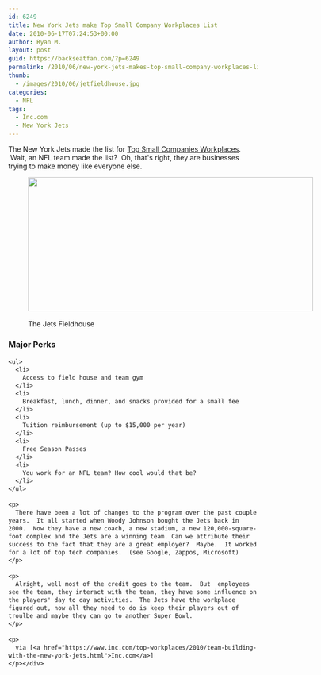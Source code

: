 ```yaml
---
id: 6249
title: New York Jets make Top Small Company Workplaces List
date: 2010-06-17T07:24:53+00:00
author: Ryan M.
layout: post
guid: https://backseatfan.com/?p=6249
permalink: /2010/06/new-york-jets-makes-top-small-company-workplaces-list/
thumb:
  - /images/2010/06/jetfieldhouse.jpg
categories:
  - NFL
tags:
  - Inc.com
  - New York Jets
---
```


<div class="entry">
  <p>
    The New York Jets made the list for <a href="https://www.inc.com/top-workplaces/2010/team-building-with-the-new-york-jets.html">Top Small Companies Workplaces</a>.  Wait, an NFL team made the list?  Oh, that's right, they are businesses trying to make money like everyone else.
  </p><figure id="attachment_6250" style="width: 575px" class="wp-caption aligncenter">

  <a href="/images/2010/06/jetfieldhouse.jpg"><img class="size-full wp-image-6250" title="jetfieldhouse" src="/images/2010/06/jetfieldhouse.jpg" alt="" width="575" height="270" srcset="/images/2010/06/jetfieldhouse.jpg 575w, /images/2010/06/jetfieldhouse-300x140.jpg 300w" sizes="(max-width: 575px) 100vw, 575px" /></a><figcaption class="wp-caption-text">The Jets Fieldhouse</figcaption></figure>

  <p style="text-align: center;">
    <h3>
      Major Perks
    </h3>

    <ul>
      <li>
        Access to field house and team gym
      </li>
      <li>
        Breakfast, lunch, dinner, and snacks provided for a small fee
      </li>
      <li>
        Tuition reimbursement (up to $15,000 per year)
      </li>
      <li>
        Free Season Passes
      </li>
      <li>
        You work for an NFL team? How cool would that be?
      </li>
    </ul>

    <p>
      There have been a lot of changes to the program over the past couple years.  It all started when Woody Johnson bought the Jets back in 2000.  Now they have a new coach, a new stadium, a new 120,000-square-foot complex and the Jets are a winning team. Can we attribute their success to the fact that they are a great employer?  Maybe.  It worked for a lot of top tech companies.  (see Google, Zappos, Microsoft)
    </p>

    <p>
      Alright, well most of the credit goes to the team.  But  employees see the team, they interact with the team, they have some influence on the players' day to day activities.  The Jets have the workplace figured out, now all they need to do is keep their players out of troulbe and maybe they can go to another Super Bowl.
    </p>

    <p>
      via [<a href="https://www.inc.com/top-workplaces/2010/team-building-with-the-new-york-jets.html">Inc.com</a>]
    </p></div>
